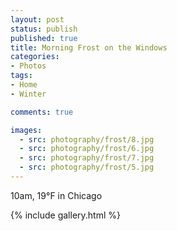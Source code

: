```yaml
---
layout: post
status: publish
published: true
title: Morning Frost on the Windows
categories:
- Photos
tags:
- Home
- Winter

comments: true

images:
  - src: photography/frost/8.jpg
  - src: photography/frost/6.jpg
  - src: photography/frost/7.jpg
  - src: photography/frost/5.jpg  
---
```


10am, 19&deg;F in Chicago

{% include gallery.html %}
